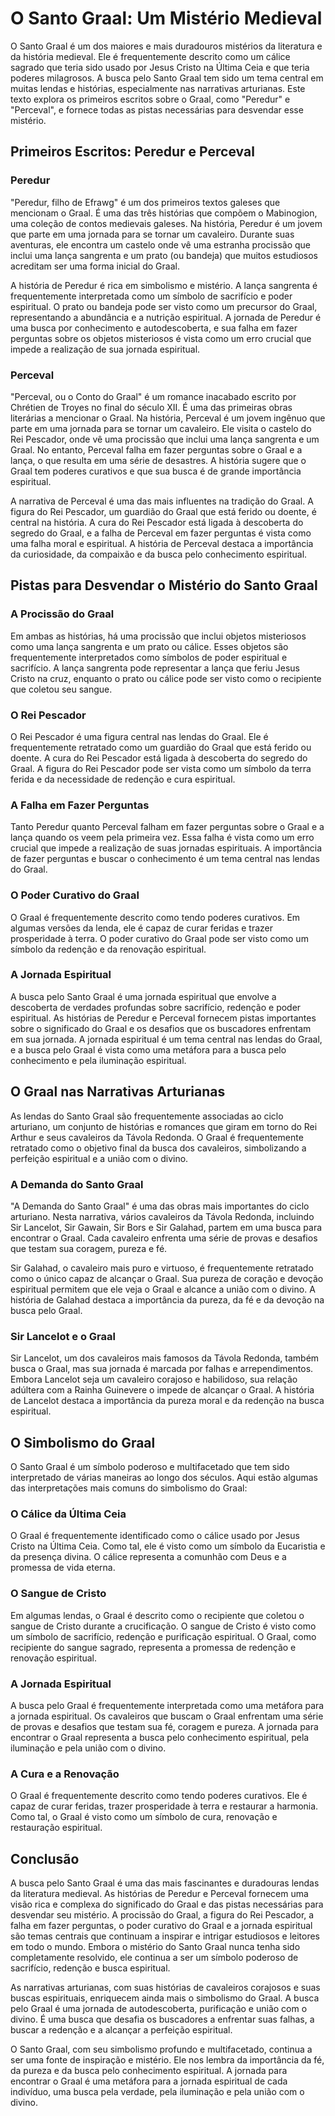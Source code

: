 
# O Santo Graal: Um Mistério Medieval

O Santo Graal é um dos maiores e mais duradouros mistérios da literatura e da história medieval. Ele é frequentemente descrito como um cálice sagrado que teria sido usado por Jesus Cristo na Última Ceia e que teria poderes milagrosos. A busca pelo Santo Graal tem sido um tema central em muitas lendas e histórias, especialmente nas narrativas arturianas. Este texto explora os primeiros escritos sobre o Graal, como "Peredur" e "Perceval", e fornece todas as pistas necessárias para desvendar esse mistério.

## Primeiros Escritos: Peredur e Perceval

### Peredur

"Peredur, filho de Efrawg" é um dos primeiros textos galeses que mencionam o Graal. É uma das três histórias que compõem o Mabinogion, uma coleção de contos medievais galeses. Na história, Peredur é um jovem que parte em uma jornada para se tornar um cavaleiro. Durante suas aventuras, ele encontra um castelo onde vê uma estranha procissão que inclui uma lança sangrenta e um prato (ou bandeja) que muitos estudiosos acreditam ser uma forma inicial do Graal.

A história de Peredur é rica em simbolismo e mistério. A lança sangrenta é frequentemente interpretada como um símbolo de sacrifício e poder espiritual. O prato ou bandeja pode ser visto como um precursor do Graal, representando a abundância e a nutrição espiritual. A jornada de Peredur é uma busca por conhecimento e autodescoberta, e sua falha em fazer perguntas sobre os objetos misteriosos é vista como um erro crucial que impede a realização de sua jornada espiritual.

### Perceval

"Perceval, ou o Conto do Graal" é um romance inacabado escrito por Chrétien de Troyes no final do século XII. É uma das primeiras obras literárias a mencionar o Graal. Na história, Perceval é um jovem ingênuo que parte em uma jornada para se tornar um cavaleiro. Ele visita o castelo do Rei Pescador, onde vê uma procissão que inclui uma lança sangrenta e um Graal. No entanto, Perceval falha em fazer perguntas sobre o Graal e a lança, o que resulta em uma série de desastres. A história sugere que o Graal tem poderes curativos e que sua busca é de grande importância espiritual.

A narrativa de Perceval é uma das mais influentes na tradição do Graal. A figura do Rei Pescador, um guardião do Graal que está ferido ou doente, é central na história. A cura do Rei Pescador está ligada à descoberta do segredo do Graal, e a falha de Perceval em fazer perguntas é vista como uma falha moral e espiritual. A história de Perceval destaca a importância da curiosidade, da compaixão e da busca pelo conhecimento espiritual.

## Pistas para Desvendar o Mistério do Santo Graal

### A Procissão do Graal

Em ambas as histórias, há uma procissão que inclui objetos misteriosos como uma lança sangrenta e um prato ou cálice. Esses objetos são frequentemente interpretados como símbolos de poder espiritual e sacrifício. A lança sangrenta pode representar a lança que feriu Jesus Cristo na cruz, enquanto o prato ou cálice pode ser visto como o recipiente que coletou seu sangue.

### O Rei Pescador

O Rei Pescador é uma figura central nas lendas do Graal. Ele é frequentemente retratado como um guardião do Graal que está ferido ou doente. A cura do Rei Pescador está ligada à descoberta do segredo do Graal. A figura do Rei Pescador pode ser vista como um símbolo da terra ferida e da necessidade de redenção e cura espiritual.

### A Falha em Fazer Perguntas

Tanto Peredur quanto Perceval falham em fazer perguntas sobre o Graal e a lança quando os veem pela primeira vez. Essa falha é vista como um erro crucial que impede a realização de suas jornadas espirituais. A importância de fazer perguntas e buscar o conhecimento é um tema central nas lendas do Graal.

### O Poder Curativo do Graal

O Graal é frequentemente descrito como tendo poderes curativos. Em algumas versões da lenda, ele é capaz de curar feridas e trazer prosperidade à terra. O poder curativo do Graal pode ser visto como um símbolo da redenção e da renovação espiritual.

### A Jornada Espiritual

A busca pelo Santo Graal é uma jornada espiritual que envolve a descoberta de verdades profundas sobre sacrifício, redenção e poder espiritual. As histórias de Peredur e Perceval fornecem pistas importantes sobre o significado do Graal e os desafios que os buscadores enfrentam em sua jornada. A jornada espiritual é um tema central nas lendas do Graal, e a busca pelo Graal é vista como uma metáfora para a busca pelo conhecimento e pela iluminação espiritual.

## O Graal nas Narrativas Arturianas

As lendas do Santo Graal são frequentemente associadas ao ciclo arturiano, um conjunto de histórias e romances que giram em torno do Rei Arthur e seus cavaleiros da Távola Redonda. O Graal é frequentemente retratado como o objetivo final da busca dos cavaleiros, simbolizando a perfeição espiritual e a união com o divino.

### A Demanda do Santo Graal

"A Demanda do Santo Graal" é uma das obras mais importantes do ciclo arturiano. Nesta narrativa, vários cavaleiros da Távola Redonda, incluindo Sir Lancelot, Sir Gawain, Sir Bors e Sir Galahad, partem em uma busca para encontrar o Graal. Cada cavaleiro enfrenta uma série de provas e desafios que testam sua coragem, pureza e fé.

Sir Galahad, o cavaleiro mais puro e virtuoso, é frequentemente retratado como o único capaz de alcançar o Graal. Sua pureza de coração e devoção espiritual permitem que ele veja o Graal e alcance a união com o divino. A história de Galahad destaca a importância da pureza, da fé e da devoção na busca pelo Graal.

### Sir Lancelot e o Graal

Sir Lancelot, um dos cavaleiros mais famosos da Távola Redonda, também busca o Graal, mas sua jornada é marcada por falhas e arrependimentos. Embora Lancelot seja um cavaleiro corajoso e habilidoso, sua relação adúltera com a Rainha Guinevere o impede de alcançar o Graal. A história de Lancelot destaca a importância da pureza moral e da redenção na busca espiritual.

## O Simbolismo do Graal

O Santo Graal é um símbolo poderoso e multifacetado que tem sido interpretado de várias maneiras ao longo dos séculos. Aqui estão algumas das interpretações mais comuns do simbolismo do Graal:

### O Cálice da Última Ceia

O Graal é frequentemente identificado como o cálice usado por Jesus Cristo na Última Ceia. Como tal, ele é visto como um símbolo da Eucaristia e da presença divina. O cálice representa a comunhão com Deus e a promessa de vida eterna.

### O Sangue de Cristo

Em algumas lendas, o Graal é descrito como o recipiente que coletou o sangue de Cristo durante a crucificação. O sangue de Cristo é visto como um símbolo de sacrifício, redenção e purificação espiritual. O Graal, como recipiente do sangue sagrado, representa a promessa de redenção e renovação espiritual.

### A Jornada Espiritual

A busca pelo Graal é frequentemente interpretada como uma metáfora para a jornada espiritual. Os cavaleiros que buscam o Graal enfrentam uma série de provas e desafios que testam sua fé, coragem e pureza. A jornada para encontrar o Graal representa a busca pelo conhecimento espiritual, pela iluminação e pela união com o divino.

### A Cura e a Renovação

O Graal é frequentemente descrito como tendo poderes curativos. Ele é capaz de curar feridas, trazer prosperidade à terra e restaurar a harmonia. Como tal, o Graal é visto como um símbolo de cura, renovação e restauração espiritual.

## Conclusão

A busca pelo Santo Graal é uma das mais fascinantes e duradouras lendas da literatura medieval. As histórias de Peredur e Perceval fornecem uma visão rica e complexa do significado do Graal e das pistas necessárias para desvendar seu mistério. A procissão do Graal, a figura do Rei Pescador, a falha em fazer perguntas, o poder curativo do Graal e a jornada espiritual são temas centrais que continuam a inspirar e intrigar estudiosos e leitores em todo o mundo. Embora o mistério do Santo Graal nunca tenha sido completamente resolvido, ele continua a ser um símbolo poderoso de sacrifício, redenção e busca espiritual.

As narrativas arturianas, com suas histórias de cavaleiros corajosos e suas buscas espirituais, enriquecem ainda mais o simbolismo do Graal. A busca pelo Graal é uma jornada de autodescoberta, purificação e união com o divino. É uma busca que desafia os buscadores a enfrentar suas falhas, a buscar a redenção e a alcançar a perfeição espiritual.

O Santo Graal, com seu simbolismo profundo e multifacetado, continua a ser uma fonte de inspiração e mistério. Ele nos lembra da importância da fé, da pureza e da busca pelo conhecimento espiritual. A jornada para encontrar o Graal é uma metáfora para a jornada espiritual de cada indivíduo, uma busca pela verdade, pela iluminação e pela união com o divino.
